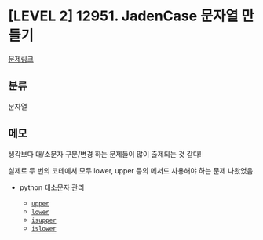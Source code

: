 # [LEVEL 2] 12951. JadenCase 문자열 만들기

[문제링크](https://school.programmers.co.kr/learn/courses/30/lessons/12951)

## 분류

문자열

## 메모

생각보다 대/소문자 구분/변경 하는 문제들이 많이 출제되는 것 같다!

실제로 두 번의 코테에서 모두 lower, upper 등의 메서드 사용해야 하는 문제 나왔었음.

- python 대소문자 관리

  - [`upper`](https://www.w3schools.com/python/ref_string_upper.asp)
  - [`lower`](https://www.w3schools.com/python/ref_string_lower.asp)
  - [`isupper`](https://www.w3schools.com/python/ref_string_isupper.asp)
  - [`islower`](https://www.w3schools.com/python/ref_string_islower.asp)
